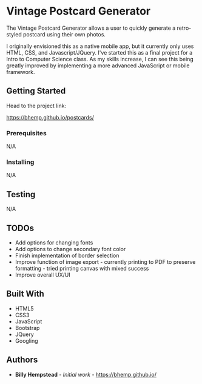 # Vintage Postcard Generator

The Vintage Postcard Generator allows a user to quickly generate a retro-styled postcard using their own photos.


I originally envisioned this as a native mobile app, but it currently only uses HTML, CSS, and Javascript/JQuery. I've started this as a final project for a Intro to Computer Science class. As my skills increase, I can see this being greatly improved by implementing a more advanced JavaScript or mobile framework.

## Getting Started

Head to the project link:

https://bhemp.github.io/postcards/

### Prerequisites

N/A

### Installing

N/A

## Testing

N/A

## TODOs

* Add options for changing fonts
* Add options to change secondary font color
* Finish implementation of border selection
* Improve function of image export - currently printing to PDF to preserve formatting - tried printing canvas with mixed success
* Improve overall UX/UI

## Built With

* HTML5
* CSS3
* JavaScript
* Bootstrap
* JQuery
* Googling

## Authors

* **Billy Hempstead** - *Initial work* - https://bhemp.github.io/